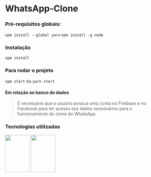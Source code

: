 # WhatsApp-Clone

### Pré-requisitos globais:
`
npm install --global yarn `
`npm install -g node`

### Instalação
`npm install`

### Para rodar o projeto
`npm start`
ou
`yarn start`

#### Em relação ao banco de dados
> É necessário que o usuário possua uma conta no Firebase e no Facebook para ter acesso aos dados necessários para o funcionamento do clone do WhatsApp.

### Tecnologias utilizadas
<div>
<img width="80px" height="120px" src="https://cdn.jsdelivr.net/gh/devicons/devicon/icons/react/react-original-wordmark.svg" />
<img width="80px" height="120px" src="https://cdn.jsdelivr.net/gh/devicons/devicon/icons/firebase/firebase-plain-wordmark.svg" />
</div>
